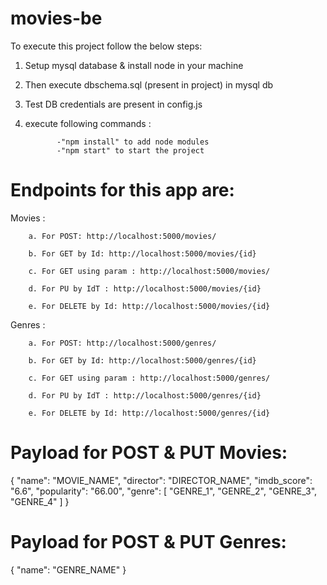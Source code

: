 # movies-be

To execute this project follow the below steps:
  1. Setup mysql database & install node in your machine
  2. Then execute dbschema.sql (present in project) in mysql db
  3. Test DB credentials are present in config.js
  4. execute following commands :
 	
  				-"npm install" to add node modules
  				-"npm start" to start the project

# Endpoints for this app are:

  Movies :
  
		a. For POST: http://localhost:5000/movies/
		
		b. For GET by Id: http://localhost:5000/movies/{id}
		
		c. For GET using param : http://localhost:5000/movies/
    
		d. For PU by IdT : http://localhost:5000/movies/{id}
    
		e. For DELETE by Id: http://localhost:5000/movies/{id}
    
  Genres :

		a. For POST: http://localhost:5000/genres/
    
		b. For GET by Id: http://localhost:5000/genres/{id}
    
		c. For GET using param : http://localhost:5000/genres/
    
		d. For PU by IdT : http://localhost:5000/genres/{id}
    
		e. For DELETE by Id: http://localhost:5000/genres/{id}
 
# Payload for POST & PUT Movies:

{
"name": "MOVIE_NAME",
"director": "DIRECTOR_NAME",
"imdb_score": "6.6",
"popularity": "66.00",
"genre": [
      "GENRE_1",
      "GENRE_2",
      "GENRE_3",
      "GENRE_4"
    ]
}

# Payload for POST & PUT Genres:
{
"name": "GENRE_NAME"
}
